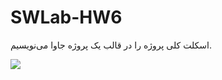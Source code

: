 # SWLab-HW6

اسکلت کلی پروژه را در قالب یک پروژه جاوا می‌نویسیم.

![](https://github.com/kiarashk8128/SWLab-HW6/blob/main/images/Screenshot%202024-05-16%20184136.png?raw=true)
